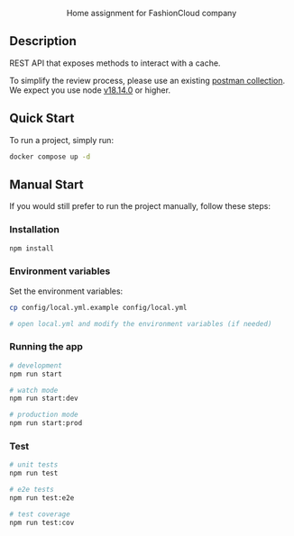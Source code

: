 <p align="center">Home assignment for FashionCloud company</p>

## Description

REST API that exposes methods to interact with a cache.

To simplify the review process, please use an existing [postman collection](FashionCloud.postman_collection.json).
We expect you use node [v18.14.0](https://nodejs.org/en/) or higher.

## Quick Start

To run a project, simply run:

```bash
docker compose up -d
```

## Manual Start

If you would still prefer to run the project manually, follow these steps:

### Installation

```bash
npm install
```

### Environment variables

Set the environment variables:

```bash
cp config/local.yml.example config/local.yml

# open local.yml and modify the environment variables (if needed)
```


### Running the app

```bash
# development
npm run start

# watch mode
npm run start:dev

# production mode
npm run start:prod
```

### Test

```bash
# unit tests
npm run test

# e2e tests
npm run test:e2e

# test coverage
npm run test:cov
```

